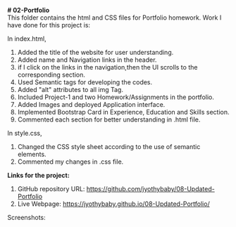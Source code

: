 <b># 02-Portfolio</b><br>
This folder contains the html and CSS files for Portfolio homework.
Work I have done for this project is:

In index.html,
1. Added the title of the website for user understanding.
2. Added name and Navigation links in the header.
3. if I click on the links in the navigation,then the UI scrolls to the corresponding section.
4. Used Semantic tags for developing the codes.
5. Added "alt" attributes to all img Tag. 
6. Included Project-1 and two Homework/Assignments in the portfolio.
7. Added Images and deployed Application interface.
8. Implemented Bootstrap Card in Experience, Education and Skills section.
9. Commented each section for better understanding in .html file.

In style.css,
1. Changed the CSS style sheet according to the use of semantic elements.
2. Commented my changes in .css file.

<b>Links for the project:</b><br>

1. GitHub repository URL: https://github.com/jyothybaby/08-Updated-Portfolio
2. Live Webpage:  https://jyothybaby.github.io/08-Updated-Portfolio/

Screenshots:


